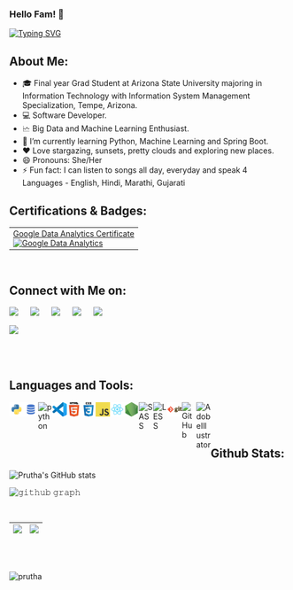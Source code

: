 ### Hello Fam! 👋
<!--[![Typing SVG](https://readme-typing-svg.herokuapp.com?size=25&color=8C8C8C&center=true&lines=Hi+there%2C+I+am+Prutha+Shouche;Software+Developer;Freelance+Illustrator)](https://git.io/typing-svg)-->
<!--[![Typing SVG](https://readme-typing-svg.herokuapp.com?size=25&color=50EAFF&center=true&lines=Hi+there%2C+I+am+Prutha+Shouche;Software+Developer;Freelance+Illustrator)](https://git.io/typing-svg)-->
[![Typing SVG](https://readme-typing-svg.herokuapp.com?size=25&color=57EAFF&center=true&lines=Hi+there%2C+I+am+Prutha+Shouche;Software+Developer;Big+Data+%26+ML+Enthusiast;Freelance+Illustrator)](https://git.io/typing-svg)

<!--<img align="right" alt="GIF" src="https://github.com/arsentieva/arsentieva/blob/main/code.gif?raw=true" width="500" height="320" />-->
<h2>About Me:</h2>


- 🎓 Final year Grad Student at Arizona State University majoring in Information Technology with Information System Management Specialization, Tempe, Arizona.
- 💻 Software Developer. 
- 🗠  Big Data and Machine Learning Enthusiast. 
- 🌱 I’m currently learning Python, Machine Learning and Spring Boot.
- ❤️ Love stargazing, sunsets, pretty clouds and exploring new places. 
- 😄 Pronouns: She/Her
- ⚡ Fun fact: I can listen to songs all day, everyday and speak 4 Languages - English, Hindi, Marathi, Gujarati



<h2>Certifications & Badges: </h2>
<table>
	<tr>
		<td>
			<a href="https://coursera.org/share/db05a520fb45a309705418dafe324558">Google Data Analytics Certificate</a><br>
			<a href="https://www.credly.com/badges/1ab26f03-327b-4520-aaf3-2a8e7aabc882?source=linked_in_profile"><img src="https://user-images.githubusercontent.com/106730796/178150922-c33b6d56-1a49-4acd-941d-d44e76b0221c.png" alt="Google Data Analytics" title="Google Data Analytics" width="150"></a>
		</td>
	</tr>
</table>
			
	


<br>

<p>
<h2>Connect with Me on: </h2>


<a target="_blank" href="https://www.linkedin.com/in/prutha-shouche/"><img src="https://img.shields.io/badge/-LinkedIn-0077B5?style=for-the-badge&logo=Linkedin&logoColor=white"></img></a>
&emsp;
<a target="_blank" href="mailto:pruthashouche@gmail.com"><img src="https://img.shields.io/badge/-Gmail-D14836?style=for-the-badge&logo=Gmail&logoColor=white"></img></a>
&emsp;
<a target="_blank" href="https://www.instagram.com/prutha_shouche/"><img src="https://img.shields.io/badge/-Instagram-E4405F?style=for-the-badge&logo=Instagram&logoColor=white"></img></a>
&emsp;
<a target="_blank" href="https://leetcode.com/pruthashouche/"><img src="https://img.shields.io/badge/-LeetCode-FFA116?style=for-the-badge&logo=LeetCode&logoColor=black"></img></a>
&emsp;
<a target="_blank" href="https://dribbble.com/Shouche"><img src="https://img.shields.io/badge/Dribbble-EA4C89?style=for-the-badge&logo=dribbble&logoColor=white"></img></a>
&emsp; 

<a target="_blank" href="https://public.tableau.com/app/profile/prutha.shouche"><img src="https://img.shields.io/badge/Tableau-E97627?style=for-the-badge&logo=Tableau&logoColor=white"></img></a>
&emsp; 
</p>


<br/>
<br/>

<h2>Languages and Tools:</h2>

<img align="left" alt="python" width="26px" src="https://raw.githubusercontent.com/github/explore/80688e429a7d4ef2fca1e82350fe8e3517d3494d/topics/python/python.png" />
<img align="left" alt="SQL" width="26px" src="https://raw.githubusercontent.com/github/explore/80688e429a7d4ef2fca1e82350fe8e3517d3494d/topics/sql/sql.png" />
<img align="left" alt="python" width="26px" src="https://www.vectorlogo.zone/logos/jupyter/jupyter-icon.svg" />
<img align="left" alt="Visual Studio Code" width="26px" src="https://raw.githubusercontent.com/github/explore/80688e429a7d4ef2fca1e82350fe8e3517d3494d/topics/visual-studio-code/visual-studio-code.png" />
<img align="left" alt="HTML5" width="26px" src="https://raw.githubusercontent.com/github/explore/80688e429a7d4ef2fca1e82350fe8e3517d3494d/topics/html/html.png" />
<img align="left" alt="CSS3" width="26px" src="https://raw.githubusercontent.com/github/explore/80688e429a7d4ef2fca1e82350fe8e3517d3494d/topics/css/css.png" />
<img align="left" alt="JavaScript" width="26px" src="https://raw.githubusercontent.com/github/explore/80688e429a7d4ef2fca1e82350fe8e3517d3494d/topics/javascript/javascript.png" />
<img align="left" alt="React" width="26px" src="https://raw.githubusercontent.com/github/explore/80688e429a7d4ef2fca1e82350fe8e3517d3494d/topics/react/react.png" />
<img align="left" alt="Node.js" width="26px" src="https://raw.githubusercontent.com/github/explore/80688e429a7d4ef2fca1e82350fe8e3517d3494d/topics/nodejs/nodejs.png" />
<img align="left" alt="SASS" width="26px" src="https://www.vectorlogo.zone/logos/sass-lang/sass-lang-icon.svg" />
<img align="left" alt="LESS" width="26px" src="https://www.vectorlogo.zone/logos/lesscss/lesscss-icon.svg" />
<img align="left" alt="Git" width="26px" src="https://raw.githubusercontent.com/github/explore/80688e429a7d4ef2fca1e82350fe8e3517d3494d/topics/git/git.png" />
<img align="left" alt="GitHub" width="26px" src="https://www.vectorlogo.zone/logos/github/github-tile.svg" />
<img align="left" alt="AdobeIllustrator" width="26px" src="https://www.vectorlogo.zone/logos/adobe_illustrator/adobe_illustrator-icon.svg" />
<br />

<br/>
<br/>


<h2>Github Stats:</h2>

![Prutha's GitHub stats](https://github-readme-stats.vercel.app/api?username=prutha-shouche&show_icons=true&theme=radical)

<!--<br/>

![Top Langs](https://github-readme-stats.vercel.app/api/top-langs/?username=prutha-shouche&layout=compact&theme=radical)

<br/>-->

![𝚐𝚒𝚝𝚑𝚞𝚋 𝚐𝚛𝚊𝚙𝚑](https://activity-graph.herokuapp.com/graph?username=prutha-shouche&theme=react-dark&hide_border=true&area=true)

<br/>

<img src="https://github-readme-stats.vercel.app/api/top-langs/?username=prutha-shouche&layout=compact&theme=radical">|<img src="https://github-readme-streak-stats.herokuapp.com/?user=prutha-shouche&theme=radical"/>
|---|---|

<br/>
<br/>



<p align="left"> 
	<img src="https://komarev.com/ghpvc/?username=prutha-shouche&label=Profile%20views&color=0e75b6&style=plastic" alt="prutha" /> 
</p>

